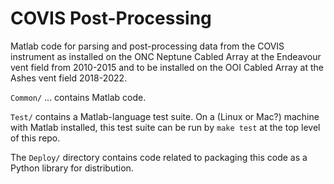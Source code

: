# COVIS Post-Processing

Matlab code for parsing and post-processing data from the COVIS instrument as
installed on the ONC Neptune Cabled Array at the Endeavour vent field from
2010-2015 and to be installed on the OOI Cabled Array at the Ashes vent field 2018-2022.

`Common/` ... contains Matlab code.

`Test/` contains a Matlab-language test suite.    On a (Linux or Mac?) machine with Matlab installed, this test suite can be run by `make test` at the top level of this repo.

The `Deploy/` directory contains code related to packaging this code as a Python library for distribution.
